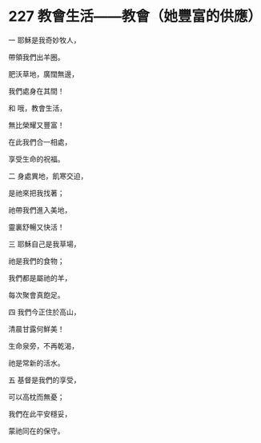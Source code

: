 # 227 教會生活——教會（她豐富的供應）

一 耶穌是我奇妙牧人，

帶領我們出羊圈。

肥沃草地，廣闊無邊，

我們處身在其間！

和 哦，教會生活，

無比榮耀又豐富！

在此我們合一相處，

享受生命的祝福。

二 身處異地，飢寒交迫，

是祂來把我找著；

祂帶我們進入美地，

靈裏舒暢又快活！

三 耶穌自己是我草場，

祂是我們的食物；

我們都是屬祂的羊，

每次聚會真飽足。

四 我們今正住於高山，

清晨甘露何鮮美！

生命泉旁，不再乾渴，

祂是常新的活水。

五 基督是我們的享受，

可以高枕而無憂；

我們在此平安穩妥，

蒙祂同在的保守。

